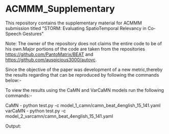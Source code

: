 # ACMMM_Supplementary
This repository contains the supplementary material for ACMMM submission titled "STORM: Evaluating SpatioTemporal Relevancy in Co-Speech Gestures"

Note: The owner of the repository does not claims the entire code to be of his own.Major portions of the code are taken from the repositories https://github.com/PantoMatrix/BEAT and https://github.com/auspicious3000/autovc.

Since the objective of the paper was development of a new metric,thereby the results regarding that can be reproduced by following the commands below:-

To view the results using the CaMN and VarCaMN models run the following commands:-

CaMN - python test.py -c model_1_camn/camn_beat_4english_15_141.yaml
varCaMN - python test.py -c model_2_varcamn/camn_beat_4english_15_141.yaml

Output:

